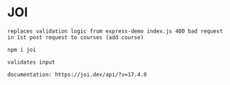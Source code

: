 # JOI

    replaces validation logic from express-demo index.js 400 bad request in 1st post request to courses (add course)

    npm i joi

    validates input

    documentation: https://joi.dev/api/?v=17.4.0
